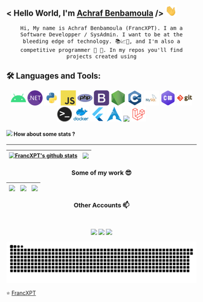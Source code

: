 <h2> < Hello World, I'm <a href="https://ma.linkedin.com/in/achraf-benbamoula-271407197" target="_blank"> Achraf Benbamoula</a> /> <img src="https://raw.githubusercontent.com/ABSphreak/ABSphreak/master/gifs/Hi.gif" width="30px">  </h2>
    
 
<p align="center"> <samp>Hi, My name is Achraf Benbamoula (FrancXPT). I am a Software Developper / SysAdmin. I want to be at the bleeding edge of technology. 📚📈🔬, and I'm also a competitive programmer 🤩 🎈. In my repos you'll find projects created using 
 
  
  <h2>🛠 Languages and Tools:  </h2>

<p align="center">
<img height="40" src="https://raw.githubusercontent.com/github/explore/93d8a67084f94b2a444e510199a6e7622e5b09a3/topics/android/android.png">
<img height="40" src="https://raw.githubusercontent.com/github/explore/93d8a67084f94b2a444e510199a6e7622e5b09a3/topics/dotnet/dotnet.png">
<img height="40" src="https://raw.githubusercontent.com/github/explore/80688e429a7d4ef2fca1e82350fe8e3517d3494d/topics/python/python.png">
<img height="40" src="https://raw.githubusercontent.com/github/explore/80688e429a7d4ef2fca1e82350fe8e3517d3494d/topics/javascript/javascript.png">
<img height="40" src="https://raw.githubusercontent.com/github/explore/80688e429a7d4ef2fca1e82350fe8e3517d3494d/topics/php/php.png">
<img height="40" src="https://raw.githubusercontent.com/github/explore/80688e429a7d4ef2fca1e82350fe8e3517d3494d/topics/bootstrap/bootstrap.png">
<img height="40" src="https://raw.githubusercontent.com/github/explore/80688e429a7d4ef2fca1e82350fe8e3517d3494d/topics/nodejs/nodejs.png">
<img height="40" src="https://raw.githubusercontent.com/github/explore/80688e429a7d4ef2fca1e82350fe8e3517d3494d/topics/cpp/cpp.png">
<img height="40" src="https://raw.githubusercontent.com/github/explore/80688e429a7d4ef2fca1e82350fe8e3517d3494d/topics/mysql/mysql.png">
<img height="40" src="https://raw.githubusercontent.com/github/explore/80688e429a7d4ef2fca1e82350fe8e3517d3494d/topics/csharp/csharp.png">
<img height="40" src="https://raw.githubusercontent.com/github/explore/80688e429a7d4ef2fca1e82350fe8e3517d3494d/topics/git/git.png">
<img height="40" src="https://raw.githubusercontent.com/github/explore/80688e429a7d4ef2fca1e82350fe8e3517d3494d/topics/terminal/terminal.png">
<img height="40" src="https://raw.githubusercontent.com/github/explore/80688e429a7d4ef2fca1e82350fe8e3517d3494d/topics/docker/docker.png">
<img height="40" src="https://raw.githubusercontent.com/github/explore/cebd63002168a05a6a642f309227eefeccd92950/topics/flutter/flutter.png">
<img height="40" src="https://raw.githubusercontent.com/github/explore/7b8474be525e3f210d3c8d60a32beca4bfc2895b/topics/archlinux/archlinux.png">
<img height="40" src="https://avatars0.githubusercontent.com/u/6368483?s=200&v=4">
<img height="40" src="https://raw.githubusercontent.com/github/explore/56a826d05cf762b2b50ecbe7d492a839b04f3fbf/topics/laravel/laravel.png">
  </p>

#### <img src="https://media.giphy.com/media/VgCDAzcKvsR6OM0uWg/giphy.gif" width="50"> How about some stats ?
____
| <a href="https://github.com/FrancXPT/github-readme-stats"><img align="center" src="https://github-readme-stats.vercel.app/api?username=FrancXPT&show_icons=true&include_all_commits=false&count_private=true&theme=buefy&hide_border=true" alt="FrancXPT's github stats" /></a> | <a href="https://github.com/FrancXPT/github-readme-stats"><img align="center" src="https://github-readme-stats.vercel.app/api/top-langs/?username=FrancXPT&count_private=true&layout=compact&theme=buefy&hide_border=true&layout=compact" /></a> |
| ------------- | ------------- |
<h3 align="center"> Some of my work 😎 </h3>
    
| <a href="https://github.com/FrancXPT/NewsApp"><img align="center" src="https://github-readme-stats.vercel.app/api/pin/?username=Francxpt&repo=NewsApp" /></a> | <a href="https://github.com/FrancXPT/Pinger"><img align="center" src="https://github-readme-stats.vercel.app/api/pin/?username=Francxpt&repo=Pinger" /></a>  | <a href="https://github.com/FrancXPT/nginx-ui"><img align="center" src="https://github-readme-stats.vercel.app/api/pin/?username=Francxpt&repo=nginx-ui" /></a>  |
| ------- | --- | --- |

    
<h3 align="center"> Other Accounts 📫 </h3>
<br />
<p align="center">
<a href="https://ma.linkedin.com/in/achraf-benbamoula-271407197"><img src="https://img.shields.io/badge/linkedin-%230077B5.svg?&style=for-the-badge&logo=linkedin&logoColor=white"/></a>
<a href="https://instagram.com/achrafbamoula"><img src="https://img.shields.io/badge/instagram-%23E4405F.svg?&style=for-the-badge&logo=instagram&logoColor=white"/></a>
<a href="https://francxpt.github.io"><img src="https://img.shields.io/badge/Website-blue?&style=for-the-badge&logo=google-chrome&logoColor=white"/></a>
</p>

![Snake animation](https://github.com/FrancXPT/FrancXPT/blob/output/github-contribution-grid-snake-dark.svg?palette=github-dark)
    
⭐️ [FrancXPT](https://github.com/FrancXPT)


